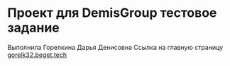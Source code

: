 # Проект для DemisGroup тестовое задание
Выполнила Горелкина Дарья Денисовна
Ссылка на главную страницу [gorelk32.beget.tech](http://gorelk32.beget.tech/)

